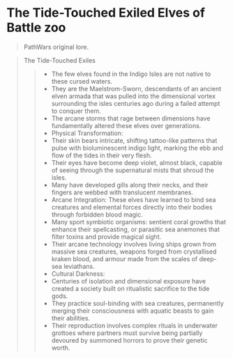 # The Tide-Touched Exiled Elves of Battle zoo

> PathWars original lore.

> The Tide-Touched Exiles
>> - The few elves found in the Indigo Isles are not native to these cursed waters.
>> - They are the Maelstrom-Sworn, descendants of an ancient elven armada that was pulled into the dimensional vortex surrounding the isles centuries ago during a failed attempt to conquer them.
>> - The arcane storms that rage between dimensions have fundamentally altered these elves over generations.
>> - Physical Transformation: 
>> - Their skin bears intricate, shifting tattoo-like patterns that pulse with bioluminescent indigo light, marking the ebb and flow of the tides in their very flesh. 
>> - Their eyes have become deep violet, almost black, capable of seeing through the supernatural mists that shroud the isles.
>> - Many have developed gills along their necks, and their fingers are webbed with translucent membranes.
>> - Arcane Integration: These elves have learned to bind sea creatures and elemental forces directly into their bodies through forbidden blood magic.
>> - Many sport symbiotic organisms: sentient coral growths that enhance their spellcasting, or parasitic sea anemones that filter toxins and provide magical sight. 
>> - Their arcane technology involves living ships grown from massive sea creatures, weapons forged from crystallised kraken blood, and armour made from the scales of deep-sea leviathans.
>> - Cultural Darkness: 
>> - Centuries of isolation and dimensional exposure have created a society built on ritualistic sacrifice to the tide gods. 
>> - They practice soul-binding with sea creatures, permanently merging their consciousness with aquatic beasts to gain their abilities. 
>> - Their reproduction involves complex rituals in underwater grottoes where partners must survive being partially devoured by summoned horrors to prove their genetic worth.